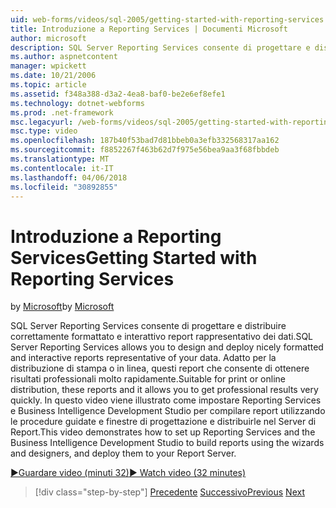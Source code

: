 ```yaml
---
uid: web-forms/videos/sql-2005/getting-started-with-reporting-services
title: Introduzione a Reporting Services | Documenti Microsoft
author: microsoft
description: SQL Server Reporting Services consente di progettare e distribuire correttamente formattato e interattivo report rappresentativo dei dati. Adatto per la stampa o solo...
ms.author: aspnetcontent
manager: wpickett
ms.date: 10/21/2006
ms.topic: article
ms.assetid: f348a388-d3a2-4ea8-baf0-be2e6ef8efe1
ms.technology: dotnet-webforms
ms.prod: .net-framework
msc.legacyurl: /web-forms/videos/sql-2005/getting-started-with-reporting-services
msc.type: video
ms.openlocfilehash: 187b40f53bad7d81bbeb0a3efb332568317aa162
ms.sourcegitcommit: f8852267f463b62d7f975e56bea9aa3f68fbbdeb
ms.translationtype: MT
ms.contentlocale: it-IT
ms.lasthandoff: 04/06/2018
ms.locfileid: "30892855"
---
```

<a name="getting-started-with-reporting-services"></a><span data-ttu-id="635c0-104">Introduzione a Reporting Services</span><span class="sxs-lookup"><span data-stu-id="635c0-104">Getting Started with Reporting Services</span></span>
====================
<span data-ttu-id="635c0-105">by [Microsoft](https://github.com/microsoft)</span><span class="sxs-lookup"><span data-stu-id="635c0-105">by [Microsoft](https://github.com/microsoft)</span></span>

<span data-ttu-id="635c0-106">SQL Server Reporting Services consente di progettare e distribuire correttamente formattato e interattivo report rappresentativo dei dati.</span><span class="sxs-lookup"><span data-stu-id="635c0-106">SQL Server Reporting Services allows you to design and deploy nicely formatted and interactive reports representative of your data.</span></span> <span data-ttu-id="635c0-107">Adatto per la distribuzione di stampa o in linea, questi report che consente di ottenere risultati professionali molto rapidamente.</span><span class="sxs-lookup"><span data-stu-id="635c0-107">Suitable for print or online distribution, these reports and it allows you to get professional results very quickly.</span></span> <span data-ttu-id="635c0-108">In questo video viene illustrato come impostare Reporting Services e Business Intelligence Development Studio per compilare report utilizzando le procedure guidate e finestre di progettazione e distribuirle nel Server di Report.</span><span class="sxs-lookup"><span data-stu-id="635c0-108">This video demonstrates how to set up Reporting Services and the Business Intelligence Development Studio to build reports using the wizards and designers, and deploy them to your Report Server.</span></span>

[<span data-ttu-id="635c0-109">&#9654;Guardare video (minuti 32)</span><span class="sxs-lookup"><span data-stu-id="635c0-109">&#9654; Watch video (32 minutes)</span></span>](https://channel9.msdn.com/Blogs/ASP-NET-Site-Videos/getting-started-with-reporting-services)

> [!div class="step-by-step"]
> <span data-ttu-id="635c0-110">[Precedente](using-sql-server-management-studio.md)
> [Successivo](building-and-customizing-reports-in-business-intelligence-development-studio.md)</span><span class="sxs-lookup"><span data-stu-id="635c0-110">[Previous](using-sql-server-management-studio.md)
[Next](building-and-customizing-reports-in-business-intelligence-development-studio.md)</span></span>

